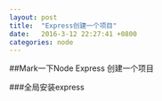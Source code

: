 ```yaml
---
layout: post
title:  "Express创建一个项目"
date:   2016-3-12 22:27:41 +0800
categories: node
---
```


##Mark一下Node Express 创建一个项目

###全局安装express



